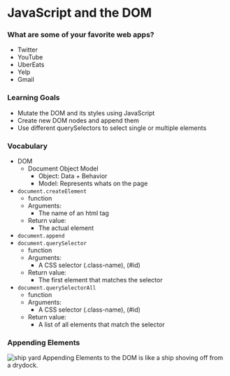 # JavaScript and the DOM

### What are some of your favorite web apps?
* Twitter
* YouTube
* UberEats
* Yelp
* Gmail


### Learning Goals
- Mutate the DOM and its styles using JavaScript
- Create new DOM nodes and append them
- Use different querySelectors to select single or multiple elements


### Vocabulary
* DOM
    * Document Object Model
        * Object: Data + Behavior
        * Model: Represents whats on the page
* `document.createElement`
    * function
    * Arguments:
        * The name of an html tag
    * Return value:
        * The actual element
* `document.append`
* `document.querySelector`
    * function
    * Arguments:
        * A CSS selector (.class-name), (#id)
    * Return value:
        * The first element that matches the selector
* `document.querySelectorAll`
    * function
    * Arguments:
        * A CSS selector (.class-name), (#id)
    * Return value:
        * A list of all elements that match the selector

### Appending Elements
![ship yard](https://i.imgur.com/rw1mRDl.jpg)
Appending Elements to the DOM is like a ship shoving off from a drydock.
